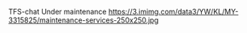 TFS-chat
Under maintenance
https://3.imimg.com/data3/YW/KL/MY-3315825/maintenance-services-250x250.jpg 
